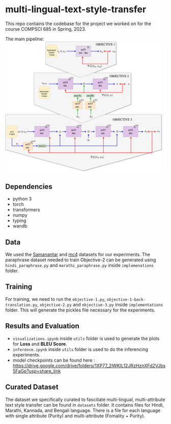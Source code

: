 # multi-lingual-text-style-transfer
This repo contains the codebase for the project we worked on for the course COMPSCI 685 in Spring, 2023. 

The main pipeline: 
![pipeline](https://github.com/Sriharsha-hatwar/multi-lingual-text-style-transfer/blob/main/pipeline.png)

## Dependencies
- python 3 
- torch 
- transformers
- numpy 
- typing
- wandb

## Data
We used the [Samanantar](https://huggingface.co/datasets/ai4bharat/samanantar) and [mc4](https://huggingface.co/datasets/mc4) datasets for our experiments. The paraphrase dataset needed to train Objective-2 can be generated using `hindi_paraphrase.py` and `marathi_paraphrase.py` inside `implemenations` folder.

## Training
For training, we need to run the `objective-1.py`, `objective-1-back-translation.py`, `objective-2.py` and `objective-3.py` inside `implementations` folder. This will generate the pickles file necessary for the experiments. 

## Results and Evaluation
- `visualizations.ipynb` inside `utils` folder is used to generate the plots for **Loss** and **BLEU Score**. 
- `inference.ipynb` inside `utils` folder is used to do the inferencing experiments. 
- model checkpoints can be found here : https://drive.google.com/drive/folders/1XP77_2lWKlL12JRzHznXFd2VJbs5FaGp?usp=share_link

## Curated Dataset
The dataset we specifically curated to fasciliate multi-lingual, multi-attribute text style transfer can be found in `datasets` folder. It contains files for Hindi, Marathi, Kannada, and Bengali language. There is a file for each language with single attribute (Purity) and multi-attribute (Fomality + Purity). 
